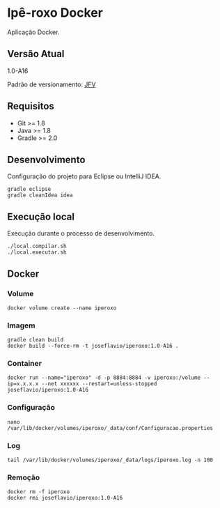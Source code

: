 # Ipê-roxo Docker

Aplicação Docker.

## Versão Atual

1.0-A16

Padrão de versionamento: [JFV](http://joseflavio.com/jfv)

## Requisitos

* Git >= 1.8
* Java >= 1.8
* Gradle >= 2.0

## Desenvolvimento

Configuração do projeto para Eclipse ou IntelliJ IDEA.

    gradle eclipse
    gradle cleanIdea idea

## Execução local

Execução durante o processo de desenvolvimento.

    ./local.compilar.sh
    ./local.executar.sh

## Docker

### Volume

    docker volume create --name iperoxo

### Imagem

    gradle clean build
    docker build --force-rm -t joseflavio/iperoxo:1.0-A16 .

### Container

    docker run --name="iperoxo" -d -p 8884:8884 -v iperoxo:/volume --ip=x.x.x.x --net xxxxxx --restart=unless-stopped joseflavio/iperoxo:1.0-A16

### Configuração

    nano /var/lib/docker/volumes/iperoxo/_data/conf/Configuracao.properties

### Log

    tail /var/lib/docker/volumes/iperoxo/_data/logs/iperoxo.log -n 100

### Remoção

    docker rm -f iperoxo
    docker rmi joseflavio/iperoxo:1.0-A16
